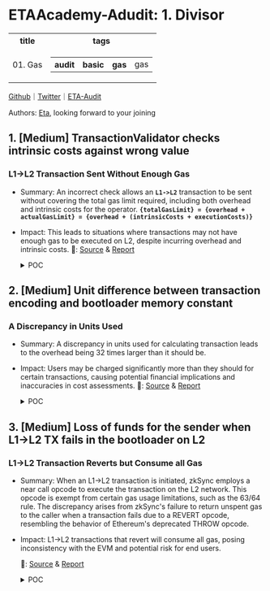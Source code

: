 # ETAAcademy-Adudit: 1. Divisor

<table>
  <tr>
    <th>title</th>
    <th>tags</th>
  </tr>
  <tr>
    <td>01. Gas</td>
    <td>
      <table>
        <tr>
          <th>audit</th>
          <th>basic</th>
          <th>gas</th>
          <td>gas</td>
        </tr>
      </table>
    </td>
  </tr>
</table>

[Github](https://github.com/ETAAcademy)｜[Twitter](https://twitter.com/ETAAcademy)｜[ETA-Audit](https://github.com/ETAAcademy/ETAAcademy-Audit)

Authors: [Eta](https://twitter.com/pwhattie), looking forward to your joining

## 1. [Medium] TransactionValidator checks intrinsic costs against wrong value

### L1->L2 Transaction Sent Without Enough Gas

- Summary: An incorrect check allows an **`L1->L2`** transaction to be sent without covering the total gas limit required, including both overhead and intrinsic costs for the operator. **`{totalGasLimit} = {overhead + actualGasLimit} = {overhead + (intrinsicCosts + executionCosts)}`**
- Impact: This leads to situations where transactions may not have enough gas to be executed on L2, despite incurring overhead and intrinsic costs.
  🐬: [Source](https://github.com/code-423n4/2023-10-zksync-findings/issues/1108) & [Report](https://code4rena.com/reports/2023-10-zksync)

  <details><summary>POC</summary>

  ```solidity

    require(
        getMinimalPriorityTransactionGasLimit(
            _encoded.length,
            _transaction.factoryDeps.length,
            _transaction.gasPerPubdataByteLimit
        ) <= _transaction.gasLimit,
        "up"
    );

    function getTransactionBodyGasLimit(
        uint256 _totalGasLimit,
        uint256 _gasPricePerPubdata,
        uint256 _encodingLength
    ) internal pure returns (uint256 txBodyGasLimit) {
        uint256 overhead = getOverheadForTransaction(_totalGasLimit, _gasPricePerPubdata, _encodingLength);
        require(_totalGasLimit >= overhead, "my"); // provided gas limit doesn't cover transaction overhead
        unchecked {
            txBodyGasLimit = _totalGasLimit - overhead;
        }
    }

    function processL1Tx(...){
        ...
        //gasLimitForTx is total - overhead (and some other intrinsic costs)
        let gasLimitForTx, reservedGas := getGasLimitForTx(...)
        ...
        canonicalL1TxHash, gasUsedOnPreparation := l1TxPreparation(txDataOffset)
        ...
    }   if gt(gasLimitForTx, gasUsedOnPreparation) {
            ...
            potentialRefund, success := getExecuteL1TxAndGetRefund(txDataOffset, sub(gasLimitForTx, gasUsedOnPreparation))


  ```

  </details>

## 2. [Medium] Unit difference between transaction encoding and bootloader memory constant

### A Discrepancy in Units Used

- Summary: A discrepancy in units used for calculating transaction leads to the overhead being 32 times larger than it should be.
- Impact: Users may be charged significantly more than they should for certain transactions, causing potential financial implications and inaccuracies in cost assessments.
  🐬: [Source](https://github.com/code-423n4/2023-10-zksync-findings/issues/1105) & [Report](https://code4rena.com/reports/2023-10-zksync)

  <details><summary>POC</summary>

  ```solidity

    //TransactionValidator.getOverheadForTransaction
    uint256 overheadForLength = Math.ceilDiv(_encodingLength * batchOverheadGas, BOOTLOADER_TX_ENCODING_SPACE);
    //bootloader.getTransactionUpfrontOverhead
    let overheadForLength := ceilDiv(
        safeMul(txEncodeLen, totalBatchOverhead, "ad"),
        BOOTLOADER_MEMORY_FOR_TXS()
    )

  ```

  </details>

## 3. [Medium] Loss of funds for the sender when L1->L2 TX fails in the bootloader on L2

### L1->L2 Transaction Reverts but Consume all Gas

- Summary: When an L1->L2 transaction is initiated, zkSync employs a near call opcode to execute the transaction on the L2 network. This opcode is exempt from certain gas usage limitations, such as the 63/64 rule. The discrepancy arises from zkSync's failure to return unspent gas to the caller when a transaction fails due to a REVERT opcode, resembling the behavior of Ethereum's deprecated THROW opcode.
- Impact: L1->L2 transactions that revert will consume all gas, posing inconsistency with the EVM and potential risk for end users.

  🐬: [Source](https://github.com/code-423n4/2023-10-zksync-findings/issues/979) & [Report](https://code4rena.com/reports/2023-10-zksync)

  <details><summary>POC</summary>

  ```solidity

  // SPDX-License-Identifier: MIT
    pragma solidity ^0.8.0;
    // PoC => No refund for gas on `L1->L2` tx failure, it always burns the gas even if not used
    import {Test} from "forge-std/Test.sol";
    import "forge-std/console.sol";
    import {DSTest} from "ds-test/test.sol";
    uint256 constant OVERHEAD_TX = 100_000; // assume overhead as 100000
    uint256 constant GAS_PREP = 2000; // assume preparation value
    contract ExternalContract {
        uint256 varState;
        function doSomething(uint256 num) external {
            varState = 1;
            //  revert if num is zero to cause nearCallPanic later
            if (num == 0) {
                revert("something wrong happened");
            }
        }
    }
    interface IExternalContract {
        function doSomething(uint256 num) external;
    }
    interface IBooloaderMock {
        function ZKSYNC_NEAR_CALL_SIMULATION_executeL1Tx(
            uint256 callAbi,
            bytes memory txCalldataEncoded
        ) external;
    }
    contract BooloaderMock {
        ExternalContract externalContract;
        constructor() {
            externalContract = new ExternalContract();
        }
        /// @dev The overhead in gas that will be used when checking whether the context has enough gas, i.e.
        /// when checking for X gas, the context should have at least X+CHECK_ENOUGH_GAS_OVERHEAD() gas.
        function CHECK_ENOUGH_GAS_OVERHEAD() internal pure returns (uint256 ret) {
            ret = 1000000;
        }
        function checkEnoughGas(uint256 gasToProvide) internal view {
            // Using margin of CHECK_ENOUGH_GAS_OVERHEAD gas to make sure that the operation will indeed
            // have enough gas
            // CHECK_ENOUGH_GAS_OVERHEAD => 1_000_000
            if (gasleft() < (gasToProvide + CHECK_ENOUGH_GAS_OVERHEAD())) {
                revert("No enough gas");
            }
        }
        function notifyExecutionResult(bool success) internal {}
        function nearCallPanic() internal pure {
            // Here we exhaust all the gas of the current frame.
            // This will cause the execution to panic.
            // Note, that it will cause only the inner call to panic.
            uint256 x = 0;
            while (true) {
                x += 1;
            }
        }
        // simulation of near call
        function ZKSYNC_NEAR_CALL_SIMULATION_executeL1Tx(
            uint256 callAbi,
            bytes memory txCalldataEncoded
        ) public {
            (bool success, ) = address(externalContract).call{gas: callAbi}(
                txCalldataEncoded
            );
            if (!success) {
                // nearCall panic
                nearCallPanic();
            }
        }
        function getExecuteL1TxAndGetRefund(
            uint256 gasForExecution,
            bytes memory txCalldataExternalContract
        ) internal returns (uint256 potentialRefund, bool success) {
            uint256 callAbi = gasForExecution;
            checkEnoughGas(gasForExecution);
            uint256 gasBeforeExecution = gasleft();
            bytes memory txCalldataEncoded = abi.encodeCall(
                IBooloaderMock.ZKSYNC_NEAR_CALL_SIMULATION_executeL1Tx,
                (callAbi, txCalldataExternalContract)
            );
            console.log("Nearcall callAbi: %d", callAbi);
            // pass 64/63 to simulate nearCall that doesn't follow this 63/64 rule
            uint256 fullGas = (callAbi * 64) / 63;
            (success, ) = address(this).call{gas: fullGas}(txCalldataEncoded);
            notifyExecutionResult(success);
            uint256 gasSpentOnExecution = gasBeforeExecution - gasleft();
            console.log("gasSpentOnExecution: %d", gasSpentOnExecution);
            if (gasSpentOnExecution <= gasForExecution) {
                potentialRefund = gasForExecution - gasSpentOnExecution;
            }
        }
        function processL1Tx(
            uint256 l2ValueProvidedByUser,
            uint256 gasLimitProvidedByUser,
            bytes memory txCalldataExternalContract
        ) external payable returns (uint256 potentialRefund, bool success) {
            uint256 overheadTX = OVERHEAD_TX; // assume overhead for simplicity
            uint256 gasLimitForTx = gasLimitProvidedByUser - overheadTX;
            uint256 gasUsedOnPreparation = GAS_PREP; // assume preparation value simplicity
            uint256 gasLimit = gasLimitProvidedByUser;
            uint256 gasPrice = 13e9;
            uint256 txInternalCost = gasPrice * gasLimit;
            require(
                msg.value >= l2ValueProvidedByUser + txInternalCost,
                "deposited eth too low"
            );
            require(gasLimitForTx > gasUsedOnPreparation, "Tx didn't continue");
            (potentialRefund, success) = getExecuteL1TxAndGetRefund(
                (gasLimitForTx - gasUsedOnPreparation),
                txCalldataExternalContract
            );
        }
    }
    contract BootloaderMockTest is DSTest, Test {
        BooloaderMock bootloaderMock;
        function setUp() public {
            bootloaderMock = new BooloaderMock();
            vm.deal(address(this),100 ether);
        }
        function test_no_gas_refund_on_failure() public {
            uint256 gasLimitByUser = 100_000_000 + OVERHEAD_TX + GAS_PREP;
            uint256 l2Value = 0;
            bytes memory txCalldataExternalContract = abi.encodeCall(
                IExternalContract.doSomething,
                (0) // value 0 cause the call to fail
            );
            (uint256 potentialRefund, bool success) = bootloaderMock.processL1Tx{
                value: 10 ether
            }(l2Value, gasLimitByUser, txCalldataExternalContract);
            console.log("success: ", success);
            console.log("potentialRefund: %d", potentialRefund);
        }
        function test_actual_gas_spent_on_success() public {
            uint256 gasLimitByUser = 100_000_000 + OVERHEAD_TX + GAS_PREP;
            uint256 l2Value = 0;
            bytes memory txCalldataExternalContract = abi.encodeCall(
                IExternalContract.doSomething,
                (1) // value 1 makes the call successful
            );
            (uint256 potentialRefund, bool success) = bootloaderMock.processL1Tx{
                value: 10 ether
            }(l2Value, gasLimitByUser, txCalldataExternalContract);
            console.log("success: ", success);
            console.log("potentialRefund: %d", potentialRefund);
        }
    }

  ```

  </details>
